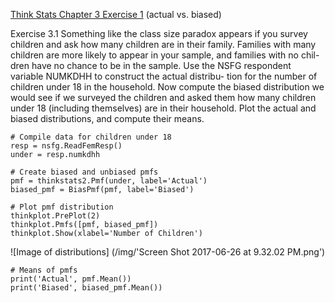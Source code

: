 [Think Stats Chapter 3 Exercise 1](http://greenteapress.com/thinkstats2/html/thinkstats2004.html#toc31) (actual vs. biased)

Exercise 3.1 Something like the class size paradox appears if you survey
children and ask how many children are in their family. Families with many
children are more likely to appear in your sample, and families with no chil-
dren have no chance to be in the sample.
Use the NSFG respondent variable NUMKDHH to construct the actual distribu-
tion for the number of children under 18 in the household.
Now compute the biased distribution we would see if we surveyed the children
and asked them how many children under 18 (including themselves) are in
their household.
Plot the actual and biased distributions, and compute their means.

```
# Compile data for children under 18
resp = nsfg.ReadFemResp()
under = resp.numkdhh

# Create biased and unbiased pmfs
pmf = thinkstats2.Pmf(under, label='Actual')
biased_pmf = BiasPmf(pmf, label='Biased')

# Plot pmf distribution
thinkplot.PrePlot(2)
thinkplot.Pmfs([pmf, biased_pmf])
thinkplot.Show(xlabel='Number of Children')
```
![Image of distributions] (/img/'Screen Shot 2017-06-26 at 9.32.02 PM.png')

```
# Means of pmfs
print('Actual', pmf.Mean())
print('Biased', biased_pmf.Mean())
```

